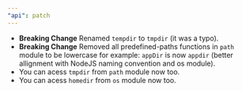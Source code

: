 ```yaml
---
"api": patch
---
```


* **Breaking Change** Renamed `tempdir` to `tmpdir` (it was a typo).
* **Breaking Change** Removed all predefined-paths functions in `path` module to be lowercase for example: `appDir` is now `appdir` (better allignment with NodeJS naming convention and os module).
* You can acess `tmpdir` from `path` module now too.
* You can acess `homedir` from `os` module now too.
